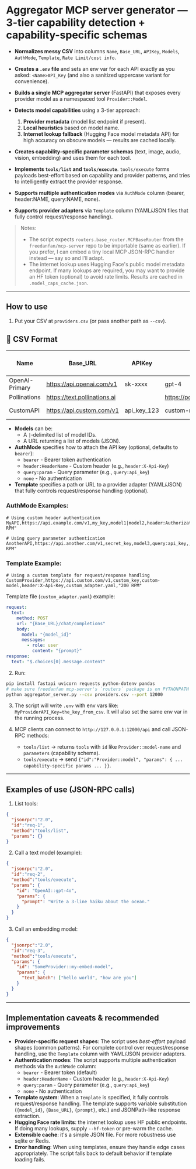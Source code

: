 # Aggregator MCP server generator — 3-tier capability detection + capability-specific schemas


* **Normalizes messy CSV** into columns `Name`, `Base_URL`, `APIKey`, `Models`, `AuthMode`, `Template`, `Rate Limit/cost info`.
* **Creates a `.env` file** and sets an env var for each API exactly as you asked: `<Name>API_Key` (and also a sanitized uppercase variant for convenience).
* **Builds a single MCP aggregator server** (FastAPI) that exposes every provider model as a namespaced tool `Provider::Model`.
* **Detects model capabilities** using a 3-tier approach:

  1. **Provider metadata** (model list endpoint if present).
  2. **Local heuristics** based on model name.
  3. **Internet lookup fallback** (Hugging Face model metadata API) for high accuracy on obscure models — results are cached locally.
* **Creates capability-specific parameter schemas** (text, image, audio, vision, embedding) and uses them for each tool.
* **Implements `tools/list` and `tools/execute`**. `tools/execute` forms payloads best-effort based on capability and provider patterns, and tries to intelligently extract the provider response.
* **Supports multiple authentication modes** via `AuthMode` column (bearer, header:NAME, query:NAME, none).
* **Supports provider adapters** via `Template` column (YAML/JSON files that fully control request/response handling).

> Notes:
>
> * The script expects `routers.base_router.MCPBaseRouter` from the `freedanfan/mcp-server` repo to be importable (same as earlier). If you prefer, I can embed a tiny local MCP JSON-RPC handler instead — say so and I’ll adapt.
> * The internet lookup uses Hugging Face's public model metadata endpoint. If many lookups are required, you may want to provide an HF token (optional) to avoid rate limits. Results are cached in `.model_caps_cache.json`.

---

## How to use

1. Put your CSV at `providers.csv` (or pass another path as `--csv`).

## 📝 CSV Format

| Name           | Base_URL                     | APIKey         | Models                              | AuthMode        | Template                            | Rate Limit/cost info |
|----------------|------------------------------|----------------|-------------------------------------|-----------------|-------------------------------------|----------------------|
| OpenAI-Primary | https://api.openai.com/v1    | sk-xxxx        | gpt-4|gpt-3.5-turbo                 | bearer          |                                     |                      |
| Pollinations   | https://text.pollinations.ai |                | https://pollinations.ai/api/models  | bearer          |                                     |         10 rpm       |
| CustomAPI      | https://api.custom.com/v1    | api_key_123    | custom-model                        | header:X-Api-Key| custom_adapter.yaml                 |         100 rpm      |
- **Models** can be:
  - A `|`‑delimited list of model IDs.
  - A URL returning a list of models (JSON).
- **AuthMode** specifies how to attach the API key (optional, defaults to `bearer`):
  - `bearer` - Bearer token authentication
  - `header:HeaderName` - Custom header (e.g., `header:X-Api-Key`)
  - `query:param` - Query parameter (e.g., `query:api_key`)
  - `none` - No authentication
- **Template** specifies a path or URL to a provider adapter (YAML/JSON) that fully controls request/response handling (optional).

### AuthMode Examples:

```csv
# Using custom header authentication
MyAPI,https://api.example.com/v1,my_key,model1|model2,header:Authorization,,"1000 RPM"

# Using query parameter authentication
AnotherAPI,https://api.another.com/v1,secret_key,model3,query:api_key,,"500 RPM"
```

### Template Example:

```csv
# Using a custom template for request/response handling
CustomProvider,https://api.custom.com/v1,custom_key,custom-model,header:X-Api-Key,custom_adapter.yaml,"200 RPM"
```

Template file (`custom_adapter.yaml`) example:
```yaml
request:
  text:
    method: POST
    url: "{Base_URL}/chat/completions"
    body:
      model: "{model_id}"
      messages:
        - role: user
          content: "{prompt}"
response:
  text: "$.choices[0].message.content"
```

2. Run:

```bash
pip install fastapi uvicorn requests python-dotenv pandas
# make sure freedanfan mcp-server's `routers` package is on PYTHONPATH (or copy base_router.py next to this script)
python aggregator_server.py --csv providers.csv --port 12000
```

3. The script will write `.env` with env vars like: `MyProviderAPI_Key=the_key_from_csv`. It will also set the same env var in the running process.
4. MCP clients can connect to `http://127.0.0.1:12000/api` and call JSON-RPC methods:

   * `tools/list` → returns `tools` with `id` like `Provider::model-name` and `parameters` (capability schema).
   * `tools/execute` → send `{"id":"Provider::model", "params": { ... capability-specific params ... }}`.

---

## Examples of use (JSON-RPC calls)

1. List tools:

```json
{
  "jsonrpc":"2.0",
  "id":"req-1",
  "method":"tools/list",
  "params": {}
}
```

2. Call a text model (example):

```json
{
  "jsonrpc":"2.0",
  "id":"req-2",
  "method":"tools/execute",
  "params": {
    "id": "OpenAI::gpt-4o",
    "params": {
      "prompt": "Write a 3-line haiku about the ocean."
    }
  }
}
```

3. Call an embedding model:

```json
{
  "jsonrpc":"2.0",
  "id":"req-3",
  "method":"tools/execute",
  "params": {
    "id": "SomeProvider::my-embed-model",
    "params": {
      "text_batch": ["hello world", "how are you"]
    }
  }
}
```

---

## Implementation caveats & recommended improvements

* **Provider-specific request shapes**: The script uses *best-effort* payload shapes (common patterns). For complete control over request/response handling, use the `Template` column with YAML/JSON provider adapters.
* **Authentication modes**: The script supports multiple authentication methods via the `AuthMode` column:
  - `bearer` - Bearer token (default)
  - `header:HeaderName` - Custom header (e.g., `header:X-Api-Key`)
  - `query:param` - Query parameter (e.g., `query:api_key`)
  - `none` - No authentication
* **Template system**: When a `Template` is specified, it fully controls request/response handling. The template supports variable substitution (`{model_id}`, `{Base_URL}`, `{prompt}`, etc.) and JSONPath-like response extraction.
* **Hugging Face rate limits**: the internet lookup uses HF public endpoints. If doing many lookups, supply `--hf-token` or pre-warm the cache.
* **Extensible cache**: it's a simple JSON file. For more robustness use sqlite or Redis.
* **Error handling**: When using templates, ensure they handle edge cases appropriately. The script falls back to default behavior if template loading fails.